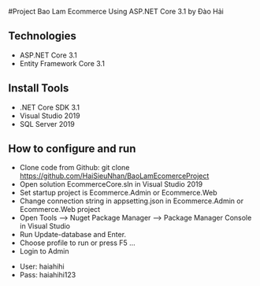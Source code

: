 #Project Bao Lam Ecommerce Using ASP.NET Core 3.1 by Đào Hải
## Technologies
- ASP.NET Core 3.1
- Entity Framework Core 3.1
## Install Tools
- .NET Core SDK 3.1
- Visual Studio 2019
- SQL Server 2019
## How to configure and run
- Clone code from Github: git clone https://github.com/HaiSieuNhan/BaoLamEcomerceProject
- Open solution EcommerceCore.sln in Visual Studio 2019
- Set startup project is Ecommerce.Admin or Ecommerce.Web
- Change connection string in appsetting.json in Ecommerce.Admin or Ecommerce.Web project
- Open Tools --> Nuget Package Manager -->  Package Manager Console in Visual Studio
- Run Update-database and Enter.
- Choose profile to run or press F5 ...
- Login to Admin 
+ User: haiahihi
+ Pass: haiahihi123
